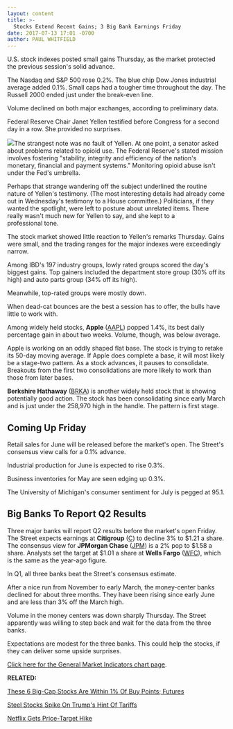 ```yaml
---
layout: content
title: >-
  Stocks Extend Recent Gains; 3 Big Bank Earnings Friday
date: 2017-07-13 17:01 -0700
author: PAUL WHITFIELD
---
```






U.S. stock indexes posted small gains Thursday, as the market protected the previous session's solid advance.




The Nasdaq and S&P 500 rose 0.2%. The blue chip Dow Jones industrial average added 0.1%. Small caps had a tougher time throughout the day. The Russell 2000 ended just under the break-even line.


Volume declined on both major exchanges, according to preliminary data.


Federal Reserve Chair Janet Yellen testified before Congress for a second day in a row. She provided no surprises.


![](https://www.investors.com/wp-content/uploads/2017/07/MP071317.png)The strangest note was no fault of Yellen. At one point, a senator asked about problems related to opioid use. The Federal Reserve's stated mission involves fostering "stability, integrity and efficiency of the nation's monetary, financial and payment systems." Monitoring opioid abuse isn't under the Fed's umbrella.


Perhaps that strange wandering off the subject underlined the routine nature of Yellen's testimony. (The most interesting details had already come out in Wednesday's testimony to a House committee.) Politicians, if they wanted the spotlight, were left to posture about unrelated items. There really wasn't much new for Yellen to say, and she kept to a professional tone.


The stock market showed little reaction to Yellen's remarks Thursday. Gains were small, and the trading ranges for the major indexes were exceedingly narrow.


Among IBD's 197 industry groups, lowly rated groups scored the day's biggest gains. Top gainers included the department store group (30% off its high) and auto parts group (34% off its high).


Meanwhile, top-rated groups were mostly down.


When dead-cat bounces are the best a session has to offer, the bulls have little to work with.



Among widely held stocks, **Apple** ([AAPL](https://research.investors.com/quote.aspx?symbol=AAPL)) popped 1.4%, its best daily percentage gain in about two weeks. Volume, though, was below average.


Apple is working on an oddly shaped flat base. The stock is trying to retake its 50-day moving average. If Apple does complete a base, it will most likely be a stage-two pattern. As a stock advances, it pauses to consolidate. Breakouts from the first two consolidations are more likely to work than those from later bases.



**Berkshire Hathaway** ([BRKA](https://research.investors.com/quote.aspx?symbol=BRKA)) is another widely held stock that is showing potentially good action. The stock has been consolidating since early March and is just under the 258,970 high in the handle. The pattern is first stage.


Coming Up Friday
----------------


Retail sales for June will be released before the market's open. The Street's consensus view calls for a 0.1% advance.


Industrial production for June is expected to rise 0.3%.


Business inventories for May are seen edging up 0.3%.


The University of Michigan's consumer sentiment for July is pegged at 95.1.


Big Banks To Report Q2 Results
------------------------------


Three major banks will report Q2 results before the market's open Friday. The Street expects earnings at **Citigroup** ([C](https://research.investors.com/quote.aspx?symbol=C)) to decline 3% to $1.21 a share. The consensus view for **JPMorgan Chase** ([JPM](https://research.investors.com/quote.aspx?symbol=JPM)) is a 2% pop to $1.58 a share. Analysts set the target at $1.01 a share at **Wells Fargo** ([WFC](https://research.investors.com/quote.aspx?symbol=WFC)), which is the same as the year-ago figure.


In Q1, all three banks beat the Street's consensus estimate.


After a nice run from November to early March, the money-center banks declined for about three months. They have been rising since early June and are less than 3% off the March high.


Volume in the money centers was down sharply Thursday. The Street apparently was willing to step back and wait for the data from the three banks.


Expectations are modest for the three banks. This could help the stocks, if they can deliver some upside surprises.


[Click here for the General Market Indicators chart page](https://www.investors.com/wp-content/uploads/2017/07/IBD1307152714GMI.pdf).


**RELATED:**


[These 6 Big-Cap Stocks Are Within 1% Of Buy Points; Futures](https://www.investors.com/market-trend/stock-market-today/these-6-big-cap-stocks-are-within-1-of-buy-points/)


[Steel Stocks Spike On Trump's Hint Of Tariffs](https://www.investors.com/news/steel-stocks-spike-as-trump-said-to-consider-quotas-and-tariffs/)


[Netflix Gets Price-Target Hike](https://www.investors.com/news/technology/click/netflix-earnings-power-underappreciated-gets-price-target-hike/)




